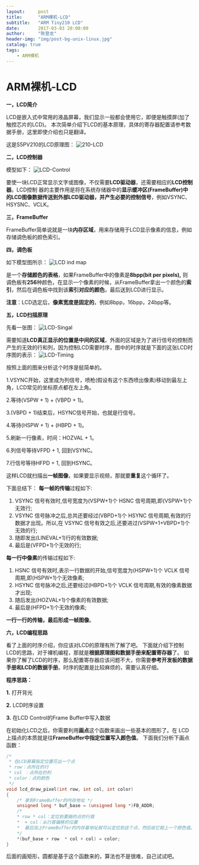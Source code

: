 ```yaml
---
layout:     post
title:      "ARM裸机-LCD"
subtitle:   "ARM Tiny210 LCD"
date:       2017-03-03 20:00:00
author:     "陈登龙"
header-img: "img/post-bg-unix-linux.jpg"
catalog: true
tags:
    - ARM裸机
---
```



# ARM裸机-LCD

**一，LCD简介**

LCD是嵌入式中常用的液晶屏幕，我们显示一般都会使用它，即便是触摸屏(加了触控芯片的LCD)。
本次简单介绍下LCD的基本原理，具体的寄存器配置请参考数据手册，这里即使介绍也只是翻译。

这是S5PV210的LCD原理图：
![210-LCD][1]

**二，LCD控制器**

模型如下：
![LCD-Control][2]

要使一块LCD正常显示文字或图像，不仅需要**LCD驱动器**，还需要相应的**LCD控制器**。LCD控制
器的主要作用是将在系统存储器中的**显示缓冲区(FrameBuffer)**中的LCD图像数据传送到外部LCD驱动器，并产生必要的**控制信号**，例如VSYNC、HSYSNC、VCLK。


**三，FrameBuffer**

FrameBuffer简单说就是一块**内存区域**，用来存储用于LCD显示像素的信息，例如存储调色板的颜色索引。

**四，调色板**

如下模型图所示：
![LCD ind map][3]

是一个**存储颜色的表格**，如果FrameBuffer中的像素是**8bpp(bit per pixels),** 则调色板有**256**种颜色，在显示一个像素的时候，从FrameBuffer拿出一个颜色的**索引**，然后在调色板中找到该**索引对应的颜色**，最后送到LCD进行显示。

**注意**：LCD选定后，**像素宽度是固定的**，例如8bpp，16bpp，24bpp等。


**五，LCD扫描原理**

先看一张图：
![LCD-Singal][4]

需要知道**LCD真正显示的位置是中间的区域**，外面的区域是为了进行信号的控制而产生的无效的行和列，因为控制LCD需要时序，图中的时序就是下面的这张LCD时序图的表示：
![LCD-Timing][5]

按照上面的图来分析这个时序是挺简单的。

1.VSYNC开始，这里成为列信号，喷枪(假设有这个东西喷出像素)移动到最左上角，LCD常见的坐标原点都在左上角。

2.等待(VSPW + 1) + (VBPD + 1)。

3.(VBPD + 1)结束后，HSYNC信号开始，也就是行信号。

4.等待(HSPW + 1) + (HBPD + 1)。

5.刷新一行像素，时间：HOZVAL + 1。

6.列信号等待VFPD + 1, 回到VSYNC。

7.行信号等待HFPD + 1, 回到HSYNC。


这样LCD就扫描出**一帧图像**，如果要显示视频，那就要**重复**这个循环了。


下面总结下：
 **每一帧的传输**过程如下:
1) VSYNC 信号有效时,信号宽度为(VSPW+1)个 HSNC 信号周期,即(VSPW+1)个无效行;
2) VSYNC 信号脉冲之后,总共还要经过(VBPD+1)个 HSYNC 信号周期,有效的行数据才出现。所以,在 VSYNC 信号有效之后,还要进过(VSPW+1+VBPD+1)个无效的行;
3) 随即发出(LINEVAL+1)行的有效数据;
4) 最后是(VFPD+1)个无效的行;


**每一行中像素**的传输过程如下:
1) HSNC 信号有效时,表示一行数据的开始,信号宽度为(HSPW+1)个 VCLK 信号周期,即(HSPW+1)个无效像素;
2) HSYNC 信号脉冲之后,还要经过(HBPD+1)个 VCLK 信号周期,有效的像素数据才出现;
3) 随后发出(HOZVAL+1)个像素的有效数据;
4) 最后是(HFPD+1)个无效的像素;

**一行一行的传输，最后形成一帧图像**。

**六，LCD编程思路**

看了上面的时序介绍，你应该对LCD的原理有所了解了吧。
下面就介绍下控制LCD的思路，对于裸机编程，那就是**根据原理图和数据手册来配置寄存器**了。
如果你了解了LCD的时序，那么配置寄存器应该问题不大，你需要**参考开发板的数据手册和LCD的数据手册**。时序的配置是比较麻烦的，需要认真仔细。

**程序思路：**

**1.** 打开背光


**2.** LCD时序设置


**3.** 在LCD Control的Frame Buffer中写入数据


在初始化LCD之后，你需要利用**画点**这个函数来画出一些基本的图形了。在 LCD 上描点的本质就是往**FrameBuffer中指定位置写入颜色值**。
下面我们分析下画点函数：

``` c
/*
 * 在LCD屏幕指定位置花出一个点
 * row：点所在的行
 * col ：点所在的列
 * color：点的颜色
 */
void lcd_draw_pixel(int row, int col, int color)
{
	/* 拿到FrameBuffer的内存地址 */
	unsigned long * buf_base = (unsigned long *)FB_ADDR;
	/*
	* row * col：定位到要画的点的行首
	*  + col：从行首偏移的位置
	*  最后加上FrameBuffer的内存基地址就可以定位到这个点，然后给它赋上一个颜色值。
	*/
	*(buf_base + row  * col + col) = color;
}

```


后面的画矩形，圆都是基于这个函数来的，算法也不是很难，自己试试吧。






  [1]: https://cheng-zhi.github.io/img/LCD/post-2017-03-03-LCD-210.png
  [2]: https://cheng-zhi.github.io/img/LCD/post-2017-03-03-LCDCtl.png
  [3]: https://cheng-zhi.github.io/img/LCD/post-2017-03-03-indMap.png
  [4]: https://cheng-zhi.github.io/img/LCD/post-2017-03-03-LCDSingal.png
  [5]: https://cheng-zhi.github.io/img/LCD/post-2017-03-03-LCDTiming.png